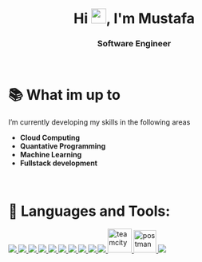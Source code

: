 <h1 align="center">Hi <img src="https://raw.githubusercontent.com/MartinHeinz/MartinHeinz/master/wave.gif" width="30px">, I'm Mustafa</h1>
<h3 align="center">Software Engineer</h3>

<br/>

# 📚 What im up to
I’m currently developing my skills in the following areas
- **Cloud Computing**
- **Quantative Programming**
- **Machine Learning**
- **Fullstack development**

<br/>

# 🚀 Languages and Tools:

<p align="left"> 
    <a href="https://aws.amazon.com" target="_blank"> <img src="https://img.icons8.com/color/48/000000/amazon-web-services.png"/> </a>
    <a href="https://www.python.org" target="_blank"> <img src="https://img.icons8.com/color/48/000000/python.png"/> </a>
    <a href="https://www.djangoproject.com" target="_blank"> <img src="https://img.icons8.com/color/48/000000/django.png"/> </a>
    <a href="https://www.postgresql.org" target="_blank"> <img src="https://img.icons8.com/color/48/000000/postgreesql.png"/> </a>
    <a href="https://developer.mozilla.org/en-US/docs/Web/JavaScript" target="_blank"> <img src="https://img.icons8.com/color/48/000000/javascript.png"/> </a> 
    <a href="https://www.w3.org/html/" target="_blank"> <img src="https://img.icons8.com/color/48/000000/html-5.png"/> </a> 
    <a href="https://www.w3schools.com/css/" target="_blank"> <img src="https://img.icons8.com/color/48/000000/css3.png"/> </a> 
    <a href="https://getbootstrap.com" target="_blank"> <img src="https://img.icons8.com/color/48/000000/bootstrap.png"/> </a> 
    <a href="https://en.wikipedia.org/wiki/Linux/" target="_blank"> <img src="https://img.icons8.com/color/48/000000/linux--v2.png"/> </a> 
    <a href="https://git-scm.com/" target="_blank"> <img src="https://img.icons8.com/color/48/000000/git.png"/> </a> 
    <a href="https://www.jetbrains.com/teamcity/" target="_blank"> <img src="https://iconape.com/wp-content/files/id/110880/svg/teamcity-icon.svg" alt="teamcity" width="48" height="48"/> </a> 
    <a href="https://postman.com" target="_blank"> <img src="https://www.vectorlogo.zone/logos/getpostman/getpostman-icon.svg" alt="postman" width="45" height="45"/> </a>
    <a href="https://www.java.com" target="_blank"> <img src="https://img.icons8.com/color/48/000000/java-coffee-cup-logo.png"/> </a>
</p>
